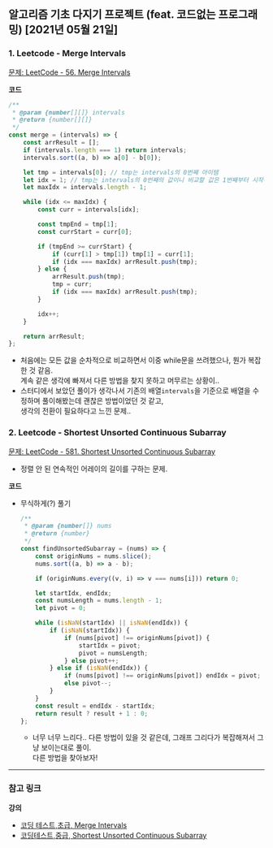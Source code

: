 ## 알고리즘 기초 다지기 프로젝트 (feat. 코드없는 프로그래밍) [2021년 05월 21일]

### **1.** Leetcode - Merge Intervals

[문제: LeetCode - 56. Merge Intervals](https://leetcode.com/problems/merge-intervals/)

**코드**

```js
/**
 * @param {number[][]} intervals
 * @return {number[][]}
 */
const merge = (intervals) => {
    const arrResult = [];
    if (intervals.length === 1) return intervals;
    intervals.sort((a, b) => a[0] - b[0]);

    let tmp = intervals[0]; // tmp는 intervals의 0번째 아이템
    let idx = 1; // tmp는 intervals의 0번째의 값이니 비교할 값은 1번째부터 시작하길
    let maxIdx = intervals.length - 1;

    while (idx <= maxIdx) {
        const curr = intervals[idx];

        const tmpEnd = tmp[1];
        const currStart = curr[0];

        if (tmpEnd >= currStart) {
            if (curr[1] > tmp[1]) tmp[1] = curr[1];
            if (idx === maxIdx) arrResult.push(tmp);
        } else {
            arrResult.push(tmp);
            tmp = curr;
            if (idx === maxIdx) arrResult.push(tmp);
        }

        idx++;
    }

    return arrResult;
};
```

-   처음에는 모든 값을 순차적으로 비교하면서 이중 while문을 쓰려했으나, 뭔가 복잡한 것 같음.  
     계속 같은 생각에 빠져서 다른 방법을 찾지 못하고 머무르는 상황이..
-   스터디에서 보았던 풀이가 생각나서 기존의 배열`intervals`을 기준으로 배열을 수정하며 풀이해봤는데 괜찮은 방법이었던 것 같고,  
     생각의 전환이 필요하다고 느낀 문제..

### **2.** Leetcode - Shortest Unsorted Continuous Subarray

[문제: LeetCode - 581. Shortest Unsorted Continuous Subarray](https://leetcode.com/problems/shortest-unsorted-continuous-subarray/)

- 정렬 안 된 연속적인 어레이의 길이를 구하는 문제.

**코드**

-   무식하게(?) 풀기

    ```js
    /**
     * @param {number[]} nums
     * @return {number}
     */
    const findUnsortedSubarray = (nums) => {
        const originNums = nums.slice();
        nums.sort((a, b) => a - b);

        if (originNums.every((v, i) => v === nums[i])) return 0;

        let startIdx, endIdx;
        const numsLength = nums.length - 1;
        let pivot = 0;

        while (isNaN(startIdx) || isNaN(endIdx)) {
            if (isNaN(startIdx)) {
                if (nums[pivot] !== originNums[pivot]) {
                    startIdx = pivot;
                    pivot = numsLength;
                } else pivot++;
            } else if (isNaN(endIdx)) {
                if (nums[pivot] !== originNums[pivot]) endIdx = pivot;
                else pivot--;
            }
        }
        const result = endIdx - startIdx;
        return result ? result + 1 : 0;
    };
    ```

    -   너무 너무 느리다..
        다른 방법이 있을 것 같은데, 그래프 그리다가 복잡해져서 그냥 보이는대로 풀이.  
         다른 방법을 찾아보자!

---

### **참고 링크**

**강의**

-   [코딩 테스트,초급, Merge Intervals](https://youtu.be/S9eQ6DIBPqg)
-   [코딩테스트,중급, Shortest Unsorted Continuous Subarray](https://youtu.be/BmLLbuumuww)
